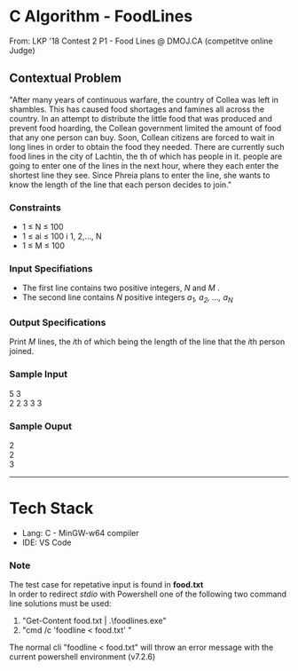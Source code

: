 # C Algorithm - FoodLines

From: LKP '18 Contest 2 P1 - Food Lines @ DMOJ.CA (competitve online Judge)

## Contextual Problem

"After many years of continuous warfare, the country of Collea was left in shambles. This has caused food shortages and famines all across the country. In an attempt to distribute the little food that was produced and prevent food hoarding, the Collean government limited the amount of food that any one person can buy. Soon, Collean citizens are forced to wait in long lines in order to obtain the food they needed. There are currently  such food lines in the city of Lachtin, the th of which has  people in it.  people are going to enter one of the lines in the next hour, where they each enter the shortest line they see. Since Phreia plans to enter the line, she wants to know the length of the line that each person decides to join."

### Constraints
* 1 ≤ N ≤ 100
* 1 ≤ ai ≤ 100 i 1, 2,…, N
* 1 ≤ M ≤ 100

### Input Specifiations
* The first line contains two positive integers, *N* and *M* .
* The second line contains *N* positive integers *a<sub>1</sub>, a<sub>2</sub>, ..., a<sub>N</sub>*

### Output Specifications
Print *M* lines, the *i*th of which being the length of the line that the *i*th person joined.

### Sample Input
5 3 <br>
2 2 3 3 3
### Sample Ouput
2<br>
2<br>
3<br>

---

# Tech Stack

* Lang: C - MinGW-w64 compiler
* IDE:  VS Code

### Note

The test case for repetative input is found in **food.txt** <br>
In order to redirect *stdio* with Powershell one of the following two command line solutions must be used:
1. "Get-Content food.txt | .\foodlines.exe"
2. "cmd /c 'foodline < food.txt' "

The normal cli "foodline < food.txt" will throw an error message with the current powershell environment (v7.2.6)
